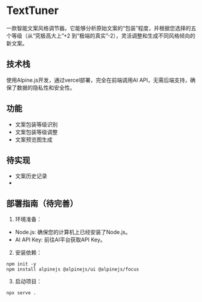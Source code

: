 # TextTuner
一款智能文案风格调节器。它能够分析原始文案的“包装”程度，并根据您选择的五个等级（从“究极高大上”+2 到“极端的真实”-2），灵活调整和生成不同风格倾向的新文案。

## 技术栈
使用Alpine.js开发，通过vercel部署，完全在前端调用AI API，无需后端支持，确保了数据的隐私性和安全性。

## 功能
- 文案包装等级识别
- 文案包装等级调整
- 文案预览图生成

## 待实现
- 文案历史记录
- 


## 部署指南（待完善）
1. 环境准备：
- Node.js: 确保您的计算机上已经安装了Node.js。
- AI API Key: 前往AI平台获取API Key。
2. 安装依赖：
```
npm init -y
npm install alpinejs @alpinejs/ui @alpinejs/focus
```
3. 启动项目：
```
npx serve .
```